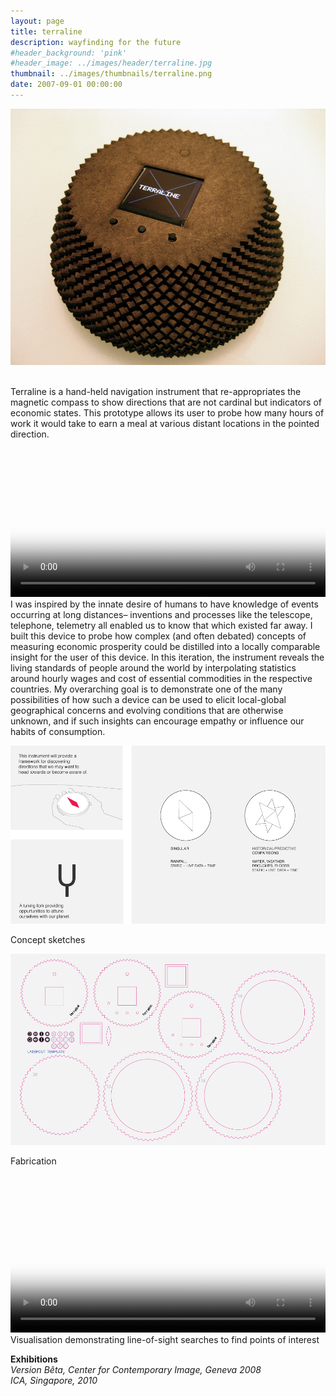 ```yaml
---
layout: page
title: terraline
description: wayfinding for the future
#header_background: 'pink'
#header_image: ../images/header/terraline.jpg
thumbnail: ../images/thumbnails/terraline.png
date: 2007-09-01 00:00:00
---
```


![alt text][1]  

<br>
Terraline is a hand-held navigation instrument that re-appropriates the magnetic compass to show directions that are not cardinal but indicators of economic states. This prototype allows its user to probe how many hours of work it would take to earn a meal at various distant locations in the pointed direction.


<video width="100%" controls poster="https://dl.dropboxusercontent.com/u/2093993/site/terraline/Terraline-2x-cover">
<source src="https://dl.dropboxusercontent.com/u/2093993/site/terraline/Terraline-2x-ex.ogg" type="video/ogg">
<source src="https://dl.dropboxusercontent.com/u/2093993/site/terraline/Terraline-2x-ex.mov" type="video/mp4">
</video>
<!-- <div class='embed-container'>
<iframe src="//player.vimeo.com/video/2391685?title=0&byline=0&portrait=0" frameborder="0" webkitallowfullscreen="" mozallowfullscreen="" allowfullscreen=""></iframe>
</div> -->
<br>
I was inspired by the innate desire of humans to have knowledge of events occurring at long distances– inventions and processes like the telescope, telephone, telemetry all enabled us to know that which existed far away. I built this device to probe how complex (and often debated) concepts of measuring economic prosperity could be distilled into a locally comparable insight for the user of this device. In this iteration, the instrument reveals the living standards of people around the world by interpolating statistics around hourly wages and cost of essential commodities in the respective countries. My overarching goal is to demonstrate one of the many possibilities of how such a device can be used to elicit local-global geographical concerns and evolving conditions that are otherwise unknown, and if such insights can encourage empathy or influence our habits of consumption.

![alt text][2]

Concept sketches

![alt text][3]

Fabrication

<video width="100%" controls poster="https://dl.dropboxusercontent.com/u/2093993/site/terraline/terraline-viz-cover">
<source src="https://dl.dropboxusercontent.com/u/2093993/site/terraline/terraline-viz.ogg" type="video/ogg">
<source src="https://dl.dropboxusercontent.com/u/2093993/site/terraline/terraline-viz.mov" type="video/mp4">
</video>
Visualisation demonstrating line-of-sight searches to find points of interest

**Exhibitions**  
*Version Bêta, Center for Contemporary Image, Geneva 2008*  
*ICA, Singapore, 2010*

[1]: /images/terraline/01.jpg "Terraline"
[2]: /images/terraline/02.png "Concept sketches"
[3]: /images/terraline/03.png "Fabrication"